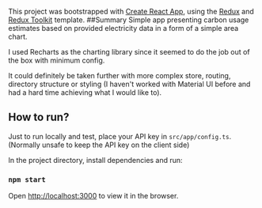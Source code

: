 This project was bootstrapped with [Create React App](https://github.com/facebook/create-react-app), using the [Redux](https://redux.js.org/) and [Redux Toolkit](https://redux-toolkit.js.org/) template.
##Summary
Simple app presenting carbon usage estimates based on provided electricity data in a form of a simple area chart.

I used Recharts as the charting library since it seemed to do the job out of the box with minimum config.

It could definitely be taken further with more complex store, routing, directory structure or styling (I haven't worked with Material UI before and had a hard time achieving what I would like to).
## How to run?

Just to run locally and test, place your API key in `src/app/config.ts`. (Normally unsafe to keep the API key on the client side)

In the project directory, install dependencies and run:

### `npm start`

Open [http://localhost:3000](http://localhost:3000) to view it in the browser.
